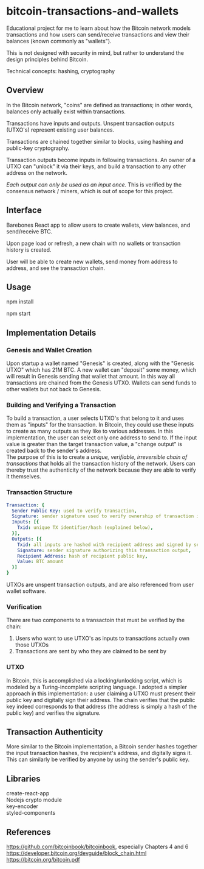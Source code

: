 # bitcoin-transactions-and-wallets

Educational project for me to learn about how the Bitcoin network models transactions and how users can send/receive transactions and view their balances (known commonly as "wallets").

This is not designed with security in mind, but rather to understand the design principles behind Bitcoin.

Technical concepts: hashing, cryptography

## Overview

In the Bitcoin network, "coins" are defined as transactions; in other words, balances only actually exist within transactions.

Transactions have inputs and outputs. Unspent transaction outputs (UTXO's) represent existing user balances.

Transactions are chained together similar to blocks, using hashing and public-key cryptography.

Transaction outputs become inputs in following transactions. An owner of a UTXO can "unlock" it via their keys, and build a transaction to any other address on the network.

<i>Each output can only be used as an input once.</i> This is verified by the consensus network / miners, which is out of scope for this project.

## Interface

Barebones React app to allow users to create wallets, view balances, and send/receive BTC.

Upon page load or refresh, a new chain with no wallets or transaction history is created.

User will be able to create new wallets, send money from address to address, and see the transaction chain.

## Usage
npm install

npm start

## Implementation Details

### Genesis and Wallet Creation

Upon startup a wallet named "Genesis" is created, along with the "Genesis UTXO" which has 21M BTC.
A new wallet can "deposit" some money, which will result in Genesis sending that wallet that amount.
In this way all transactions are chained from the Genesis UTXO.
Wallets can send funds to other wallets but not back to Genesis.

### Building and Verifying a Transaction

To build a transaction, a user selects UTXO's that belong to it and uses them as "inputs" for the transaction.
In Bitcoin, they could use these inputs to create as many outputs as they like to various addresses.
In this implementation, the user can select only one address to send to.
If the input value is greater than the target transaction value, a "change output" is created back to the sender's address.
<br>
The purpose of this is to create a <i>unique, verifiable, irreversible chain of transactions</i> that holds all the transaction history of the network.
Users can thereby trust the authenticity of the network because they are able to verify it themselves.

### Transaction Structure

```yaml
Transaction: {
  Sender Public Key: used to verify transaction,
  Signature: sender signature used to verify ownership of transaction inputs,
  Inputs: [{
    Txid: unique TX identifier/hash (explained below),
  }],
  Outputs: [{
    Txid: all inputs are hashed with recipient address and signed by sender private key,
    Signature: sender signature authorizing this transaction output,
    Recipient Address: hash of recipient public key,
    Value: BTC amount
  }]
}
```

UTXOs are unspent transaction outputs, and are also referenced from user wallet software.

### Verification

There are two components to a transactoin that must be verified by the chain:
1. Users who want to use UTXO's as inputs to transactions actually own those UTXOs
2. Transactions are sent by who they are claimed to be sent by

### UTXO
In Bitcoin, this is accomplished via a locking/unlocking script, which is modeled by a Turing-incomplete scripting language.
I adopted a simpler approach in this implementation: a user claiming a UTXO must present their public key and digitally sign their address. The chain verifies that the public key indeed corresponds to that address (the address is simply a hash of the public key) and verifies the signature.

## Transaction Authenticity
More similar to the Bitcoin implementation, a Bitcoin sender hashes together the input transaction hashes, the recipient's address, and digitally signs it. This can similarly be verified by anyone by using the sender's public key.

## Libraries
create-react-app
<br>
Nodejs crypto module
<br>
key-encoder
<br>
styled-components

## References
https://github.com/bitcoinbook/bitcoinbook, especially Chapters 4 and 6
https://developer.bitcoin.org/devguide/block_chain.html
https://bitcoin.org/bitcoin.pdf